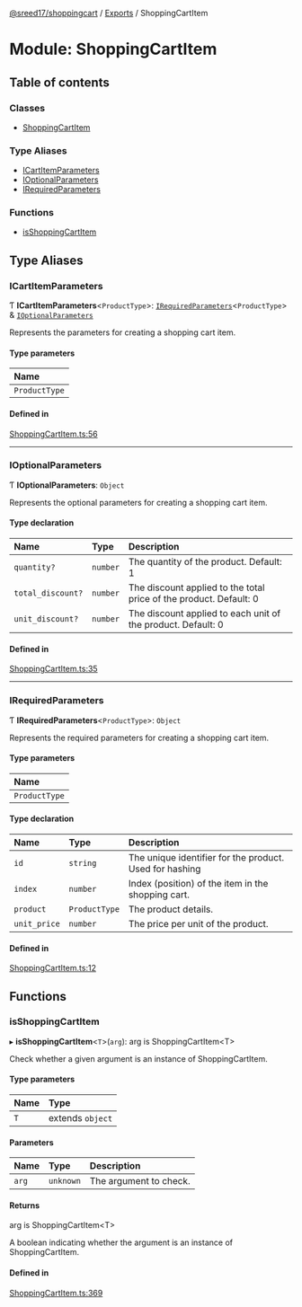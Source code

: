 [@sreed17/shoppingcart](../README.md) / [Exports](../modules.md) / ShoppingCartItem

# Module: ShoppingCartItem

## Table of contents

### Classes

- [ShoppingCartItem](../classes/ShoppingCartItem.ShoppingCartItem.md)

### Type Aliases

- [ICartItemParameters](ShoppingCartItem.md#icartitemparameters)
- [IOptionalParameters](ShoppingCartItem.md#ioptionalparameters)
- [IRequiredParameters](ShoppingCartItem.md#irequiredparameters)

### Functions

- [isShoppingCartItem](ShoppingCartItem.md#isshoppingcartitem)

## Type Aliases

### ICartItemParameters

Ƭ **ICartItemParameters**\<`ProductType`\>: [`IRequiredParameters`](ShoppingCartItem.md#irequiredparameters)\<`ProductType`\> & [`IOptionalParameters`](ShoppingCartItem.md#ioptionalparameters)

Represents the parameters for creating a shopping cart item.

#### Type parameters

| Name |
| :------ |
| `ProductType` |

#### Defined in

[ShoppingCartItem.ts:56](https://github.com/sreed17/shoppingcart/blob/bea1116/src/ShoppingCartItem.ts#L56)

___

### IOptionalParameters

Ƭ **IOptionalParameters**: `Object`

Represents the optional parameters for creating a shopping cart item.

#### Type declaration

| Name | Type | Description |
| :------ | :------ | :------ |
| `quantity?` | `number` | The quantity of the product. Default: 1 |
| `total_discount?` | `number` | The discount applied to the total price of the product. Default: 0 |
| `unit_discount?` | `number` | The discount applied to each unit of the product. Default: 0 |

#### Defined in

[ShoppingCartItem.ts:35](https://github.com/sreed17/shoppingcart/blob/bea1116/src/ShoppingCartItem.ts#L35)

___

### IRequiredParameters

Ƭ **IRequiredParameters**\<`ProductType`\>: `Object`

Represents the required parameters for creating a shopping cart item.

#### Type parameters

| Name |
| :------ |
| `ProductType` |

#### Type declaration

| Name | Type | Description |
| :------ | :------ | :------ |
| `id` | `string` | The unique identifier for the product. Used for hashing |
| `index` | `number` | Index (position) of the item in the shopping cart. |
| `product` | `ProductType` | The product details. |
| `unit_price` | `number` | The price per unit of the product. |

#### Defined in

[ShoppingCartItem.ts:12](https://github.com/sreed17/shoppingcart/blob/bea1116/src/ShoppingCartItem.ts#L12)

## Functions

### isShoppingCartItem

▸ **isShoppingCartItem**\<`T`\>(`arg`): arg is ShoppingCartItem\<T\>

Check whether a given argument is an instance of ShoppingCartItem.

#### Type parameters

| Name | Type |
| :------ | :------ |
| `T` | extends `object` |

#### Parameters

| Name | Type | Description |
| :------ | :------ | :------ |
| `arg` | `unknown` | The argument to check. |

#### Returns

arg is ShoppingCartItem\<T\>

A boolean indicating whether the argument is an instance of ShoppingCartItem.

#### Defined in

[ShoppingCartItem.ts:369](https://github.com/sreed17/shoppingcart/blob/bea1116/src/ShoppingCartItem.ts#L369)
